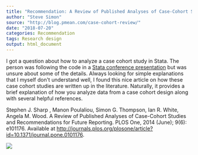 ```yaml
---
title: "Recommendation: A Review of Published Analyses of Case-Cohort Studies and Recommendations for Future Reporting"
author: "Steve Simon"
source: "http://blog.pmean.com/case-cohort-review/"
date: "2018-07-20"
categories: Recommendation
tags: Research design
output: html_document
---
```


I got a question about how to analyze a case cohort study in Stata. The
person was following the code in a [Stata conference
presentation](https://www.stata.com/meeting/nordic-and-baltic16/slides/norway16_johansson.pdf)
but was unsure about some of the details. Always looking for simple
explanations that I myself don't understand well, I found this nice
article on how these case cohort studies are written up in the
literature. Naturally, it provides a brief explanation of how you
analyze data from a case cohort design along with several helpful
references.

<!---More--->

Stephen J. Sharp , Manon Poulaliou, Simon G. Thompson, Ian R. White,
Angela M. Wood. A Review of Published Analyses of Case-Cohort Studies
and Recommendations for Future Reporting. PLOS One, 2014 (June); 9(6):
e101176. Available at
<http://journals.plos.org/plosone/article?id=10.1371/journal.pone.0101176>.

![](http://www.pmean.com/images/images/18/case-cohort-review01.png)





